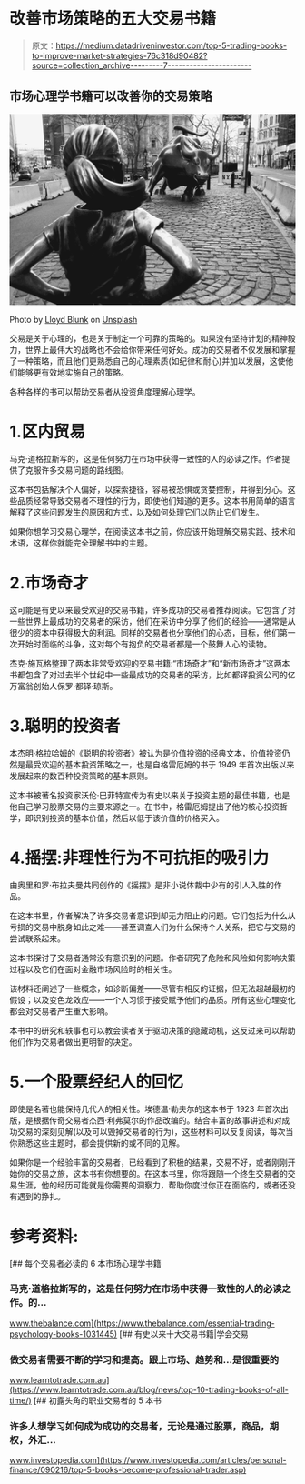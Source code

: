 # 改善市场策略的五大交易书籍

> 原文：<https://medium.datadriveninvestor.com/top-5-trading-books-to-improve-market-strategies-76c318d90482?source=collection_archive---------7----------------------->

## 市场心理学书籍可以改善你的交易策略

![](img/03f9ea2bba7aa0efaa16643451d34519.png)

Photo by [Lloyd Blunk](https://unsplash.com/@blunkorama?utm_source=medium&utm_medium=referral) on [Unsplash](https://unsplash.com?utm_source=medium&utm_medium=referral)

交易是关于心理的，也是关于制定一个可靠的策略的。如果没有坚持计划的精神毅力，世界上最伟大的战略也不会给你带来任何好处。成功的交易者不仅发展和掌握了一种策略，而且他们更熟悉自己的心理素质(如纪律和耐心)并加以发展，这使他们能够更有效地实施自己的策略。

各种各样的书可以帮助交易者从投资角度理解心理学。

# 1.区内贸易

马克·道格拉斯写的，这是任何努力在市场中获得一致性的人的必读之作。作者提供了克服许多交易问题的路线图。

这本书包括解决个人偏好，以探索捷径，容易被恐惧或贪婪控制，并得到分心。这些品质经常导致交易者不理性的行为，即使他们知道的更多。这本书用简单的语言解释了这些问题发生的原因和方式，以及如何处理它们以防止它们发生。

如果你想学习交易心理学，在阅读这本书之前，你应该开始理解交易实践、技术和术语，这样你就能完全理解书中的主题。

# 2.市场奇才

这可能是有史以来最受欢迎的交易书籍，许多成功的交易者推荐阅读。它包含了对一些世界上最成功的交易者的采访，他们在采访中分享了他们的经验——通常是从很少的资本中获得极大的利润。同样的交易者也分享他们的心态，目标，他们第一次开始时面临的斗争，这对每个有抱负的交易者都是一个鼓舞人心的读物。

杰克·施瓦格整理了两本非常受欢迎的交易书籍:“市场奇才”和“新市场奇才”这两本书都包含了对过去半个世纪中一些最成功的交易者的采访，比如都铎投资公司的亿万富翁创始人保罗·都铎·琼斯。

# 3.聪明的投资者

本杰明·格拉哈姆的《聪明的投资者》被认为是价值投资的经典文本，价值投资仍然是最受欢迎的基本投资策略之一，也是自格雷厄姆的书于 1949 年首次出版以来发展起来的数百种投资策略的基本原则。

这本书被著名投资家沃伦·巴菲特宣传为有史以来关于投资主题的最佳书籍，也是他自己学习股票交易的主要来源之一。在书中，格雷厄姆提出了他的核心投资哲学，即识别投资的基本价值，然后以低于该价值的价格买入。

# 4.摇摆:非理性行为不可抗拒的吸引力

由奥里和罗·布拉夫曼共同创作的《摇摆》是非小说体裁中少有的引人入胜的作品。

在这本书里，作者解决了许多交易者意识到却无力阻止的问题。它们包括为什么从亏损的交易中脱身如此之难——甚至调查人们为什么保持个人关系，把它与交易的尝试联系起来。

这本书探讨了交易者通常没有意识到的问题。作者研究了危险和风险如何影响决策过程以及它们在面对金融市场风险时的相关性。

该材料还阐述了一些概念，如诊断偏差——尽管有相反的证据，但无法超越最初的假设；以及变色龙效应——一个人习惯于接受赋予他们的品质。所有这些心理变化都会对交易者产生重大影响。

本书中的研究和轶事也可以教会读者关于驱动决策的隐藏动机，这反过来可以帮助他们作为交易者做出更明智的决定。

# 5.一个股票经纪人的回忆

即使是名著也能保持几代人的相关性。埃德温·勒夫尔的这本书于 1923 年首次出版，是根据传奇交易者杰西·利弗莫尔的作品改编的。结合丰富的故事讲述和对成功交易的深刻见解(以及可以毁掉交易者的行为)，这些材料可以反复阅读，每次当你熟悉这些主题时，都会提供新的或不同的见解。

如果你是一个经验丰富的交易者，已经看到了积极的结果，交易不好，或者刚刚开始你的交易之旅，这本书有你想要的。在这本书里，你将跟随一个终生交易者的交易生涯，他的经历可能就是你需要的洞察力，帮助你度过你正在面临的，或者还没有遇到的挣扎。

# 参考资料:

[](https://www.thebalance.com/essential-trading-psychology-books-1031445) [## 每个交易者必读的 6 本市场心理学书籍

### 马克·道格拉斯写的，这是任何努力在市场中获得一致性的人的必读之作。的…

www.thebalance.com](https://www.thebalance.com/essential-trading-psychology-books-1031445) [](https://www.learntotrade.com.au/blog/news/top-10-trading-books-of-all-time/) [## 有史以来十大交易书籍|学会交易

### 做交易者需要不断的学习和提高。跟上市场、趋势和…是很重要的

www.learntotrade.com.au](https://www.learntotrade.com.au/blog/news/top-10-trading-books-of-all-time/) [](https://www.investopedia.com/articles/personal-finance/090216/top-5-books-become-professional-trader.asp) [## 初露头角的职业交易者的 5 本书

### 许多人想学习如何成为成功的交易者，无论是通过股票，商品，期权，外汇…

www.investopedia.com](https://www.investopedia.com/articles/personal-finance/090216/top-5-books-become-professional-trader.asp)